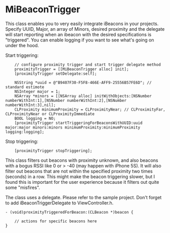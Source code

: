 MiBeaconTrigger
=========================

This class enables you to very easily integrate iBeacons in your projects. Specify UUID, Major, an array of Minors, desired proximity and the delegate will start reporting when an ibeacon with the desired specifications is "triggered". You can enable logging if you want to see what's going on under the hood.

Start triggering:

        // configure proximity trigger and start trigger delegate method
        proximityTrigger = [[MiBeaconTrigger alloc] init];
        [proximityTrigger setDelegate:self];
        
        NSString *uuid = @"B9407F30-F5F8-466E-AFF9-25556B57FE6D"; // standard estimote
        NSInteger major = 1;
        NSArray *minors = [[NSArray alloc] initWithObjects:[NSNumber numberWithInt:1],[NSNumber numberWithInt:2],[NSNumber numberWithInt:3],nil];
        CLProximity minimumProximity = CLProximityNear; // CLProximityFar, CLProximityNear or CLProximityImmediate
        BOOL logging = NO;
        [proximityTrigger startTriggeringForBeaconsWithUUID:uuid major:major minors:minors minimumProximity:minimumProximity logging:logging];


Stop triggering:

        [proximityTrigger stopTriggering];

This class filters out beacons with proximity unknown, and also beacons with a bogus RSSI like 0 or > -40 (may happen with iPhone 5S). It will also filter out beacons that are not within the specified proximity two times (seconds) in a row. This might make the beacon triggering slower, but I found this is important for the user experience because it filters out quite some "misfires".

The class uses a delegate. Please refer to the sample project. Don't forget to add iBeaconTriggerDelegate to ViewController.h.

    - (void)proximityTriggeredForBeacon:(CLBeacon *)beacon {
    
        // actions for specific beacons here
    }
